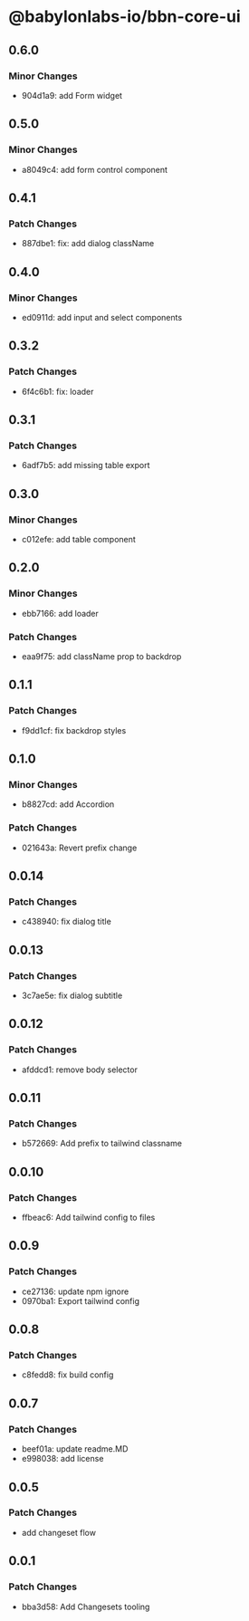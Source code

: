 # @babylonlabs-io/bbn-core-ui

## 0.6.0

### Minor Changes

- 904d1a9: add Form widget

## 0.5.0

### Minor Changes

- a8049c4: add form control component

## 0.4.1

### Patch Changes

- 887dbe1: fix: add dialog className

## 0.4.0

### Minor Changes

- ed0911d: add input and select components

## 0.3.2

### Patch Changes

- 6f4c6b1: fix: loader

## 0.3.1

### Patch Changes

- 6adf7b5: add missing table export

## 0.3.0

### Minor Changes

- c012efe: add table component

## 0.2.0

### Minor Changes

- ebb7166: add loader

### Patch Changes

- eaa9f75: add className prop to backdrop

## 0.1.1

### Patch Changes

- f9dd1cf: fix backdrop styles

## 0.1.0

### Minor Changes

- b8827cd: add Accordion

### Patch Changes

- 021643a: Revert prefix change

## 0.0.14

### Patch Changes

- c438940: fix dialog title

## 0.0.13

### Patch Changes

- 3c7ae5e: fix dialog subtitle

## 0.0.12

### Patch Changes

- afddcd1: remove body selector

## 0.0.11

### Patch Changes

- b572669: Add prefix to tailwind classname

## 0.0.10

### Patch Changes

- ffbeac6: Add tailwind config to files

## 0.0.9

### Patch Changes

- ce27136: update npm ignore
- 0970ba1: Export tailwind config

## 0.0.8

### Patch Changes

- c8fedd8: fix build config

## 0.0.7

### Patch Changes

- beef01a: update readme.MD
- e998038: add license

## 0.0.5

### Patch Changes

- add changeset flow

## 0.0.1

### Patch Changes

- bba3d58: Add Changesets tooling
